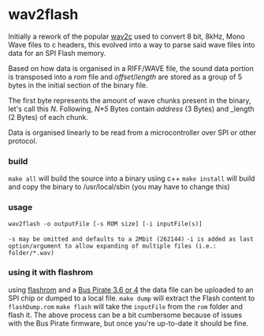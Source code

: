 # wav2flash

Initially a rework of the popular [wav2c](https://github.com/olleolleolle/wav2c) used to convert 8 bit, 8kHz, Mono Wave files to c headers, this evolved into a way to parse said wave files into data for an SPI Flash memory.

Based on how data is organised in a RIFF/WAVE file, the sound data portion is transposed into a _rom_ file and _offset_/_length_ are stored as a group of 5 bytes in the initial section of the binary file.

The first byte represents the amount of wave chunks present in the binary, let's call this _N_.
Following, _N*5_ Bytes contain _address_ (3 Bytes) and _length (2 Bytes) of each chunk.

Data is organised linearly to be read from a microcontroller over SPI or other protocol.


### build
`make all` will build the source into a binary using c++
`make install` will build and copy the binary to /usr/local/sbin (you may have to change this)

### usage
`wav2flash -o outputFile [-s ROM size] [-i inputFile(s)]`

`-s may be omitted and defaults to a 2Mbit (262144)`
`-i is added as last option/argument to allow expanding of multiple files (i.e.: folder/*.wav)`

### using it with flashrom
using [flashrom](https://www.flashrom.org/Flashrom) and a [Bus Pirate 3.6 or 4](https://www.seeedstudio.com/Bus-Pirate-v4-p-740.html) the data file can be uploaded to an SPI chip or dumped to a local file.
`make dump` will extract the Flash content to `flashDump.rom`
`make flash` will take the `inputFile` from the `rom` folder and flash it.
The above process can be a bit cumbersome because of issues with the Bus Pirate firmware, but once you're up-to-date it should be fine.
